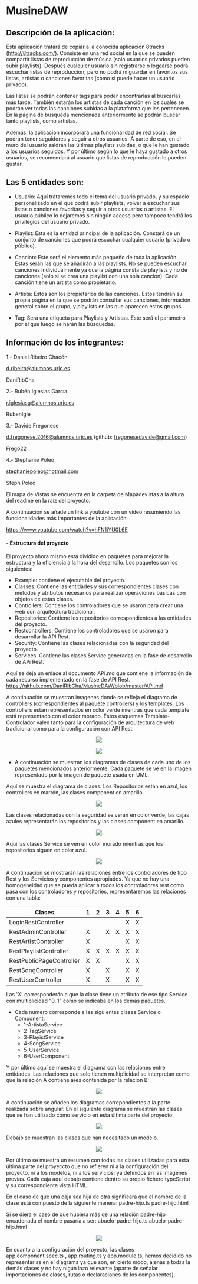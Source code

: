 # MusineDAW

## Descripción de la aplicación:

Esta aplicación tratará de copiar a la conocida aplicación 8tracks (http://8tracks.com/). Consiste en una red social en la que se pueden compartir listas de reproducción de música (solo usuarios privados pueden subir playlists). Después cualquier usuario sin registrarse o logearse podrá escuchar listas de reproducción, pero no podrá ni guardar en favoritos sus listas, artistas o canciones favoritas (como si puede hacer un usuario privado). 

Las listas se podrán contener tags para poder encontrarlas al buscarlas más tarde. También estarán los artistas de cada canción en los cuales se podrán ver todas las canciones subidas a la plataforma que les pertenecen. En la página de busqueda mencionada anteriormente se podrán buscar tanto playlists, como artistas.

Además, la aplicación incorporará una funcionalidad de red social. Se podrán tener seguidores y seguir a otros usuarios. A parte de eso, en el muro del usuario saldrán las últimas playlists subidas, o que le han gustado a los usuarios seguidos. Y por último según lo que le haya gustado a otros usuarios, se recomendará al usuario que listas de reproducción le pueden gustar.

## Las 5 entidades son:

- Usuario: Aquí trataremos todo el tema del usuario privado, y su espacio personalizado en el que podrá subir playlists, volver a escuchar sus listas o canciones favoritas y seguir a otros usuarios o artistas. El usuario público lo dejaremos sin ningún acceso pero tampoco tendrá los privilegios del usuario privado.

- Playlist: Esta es la entidad principal de la aplicación. Constará de un conjunto de canciones que podrá escuchar cualquier usuario (privado o público).

- Cancion: Este será el elemento más pequeño de toda la aplicación. Estas serán las que se añadirán a las playlists. No se pueden escuchar canciones individualmente ya que la página consta de playlists y no de canciones (solo si se crea una playlist con una sola canción). Cada canción tiene un artista como propietario.

- Artista: Estos son los propietarios de las canciones. Estos tendrán su propia página en la que se podrán consultar sus canciones, información general sobre el grupo, y playlists en las que aparecen estos grupos.

- Tag: Será una etiqueta para Playlists y Artistas. Este será el parámetro por el que luego se harán las búsquedas.

## Información de los integrantes:

1.- Daniel Ribeiro Chacón

d.ribeiro@alumnos.urjc.es

DaniRibCha

2.- Rubén Iglesias García

r.iglesiasg@alumnos.urjc.es

RubenIgle

3.- Davide Fregonese

d.fregonese.2016@alumnos.urjc.es (github: fregonesedavide@gmail.com)

Frego22

4.- Stephanie Poleo

stephaniepoleo@hotmail.com

Steph Poleo

El mapa de Vistas se encuentra en la carpeta de Mapadevistas a la altura del readme en la raíz del proyecto.

A continuación se añade un link a youtube con un vídeo resumiendo las funcionalidades más importantes de la aplicación.

https://www.youtube.com/watch?v=hFN1iYU0L6E

 #### - Estructura del proyecto
 El proyecto ahora mismo está dividido en paquetes para mejorar la estructura y la eficiencia a la hora del desarrollo. Los paquetes son los siguientes:
 - Example: contiene el ejecutable del proyecto.
 - Classes: Contiene las entidades y sus correspondientes clases con metodos y atributos necesarios para realizar operaciones básicas con objetos de estas clases.
 - Controllers: Contiene los controladores que se usaron para crear una web con arquitectura tradicional.
 - Repositories: Contiene los repositorios correspondientes a las entidades del proyecto.
 - Restcontrollers: Contiene los controladores que se usaron para desarrollar la API Rest.
 - Security: Contiene las clases relacionadas con la seguridad del proyecto.
 - Services: Contiene las clases Service generadas en la fase de desarrollo de APi Rest.
 
Aquí se deja un enlace al documento API.md que contiene la información de cada recurso implementado en la fase de API Rest.
https://github.com/DaniRibCha/MusineDAW/blob/master/API.md

A continuación se muestran imagenes donde se refleja el diagrama de controllers (correspondientes al paquete controllers) y los templates. Los controllers estan representados en color verde mientras que cada template está representado con el color morado. Estos esquemas Template-Controlador valen tanto para la configuración de arquitectura de web tradicional como para la configuración con API Rest.

<p align="center">
  <img src="https://github.com/DaniRibCha/MusineDAW/blob/master/Mapa%20de%20vistas/Controllers_y_Templates/TemplatesNuevoEsquema.PNG"/>
</p>

<p align="center">
  <img src="https://github.com/DaniRibCha/MusineDAW/blob/master/Mapa%20de%20vistas/Controllers_y_Templates/Relacion%20PublicPage.PNG"/>
</p>

- A continuación se muestran los diagramas de clases de cada uno de los paquetes mencionados anteriormente. Cada paquete se ve en la imagen representado por la imagen de paquete usada en UML.

Aquí se muestra el diagrama de clases. Los Repositorios están en azul, los controllers en marrón, las clases component en amarillo.

<p align="center">
  <img src="https://github.com/DaniRibCha/MusineDAW/blob/master/Mapa%20de%20vistas/Diagrama%20de%20clases/Paquete%20Controllers%20y%20Repositorios.png"/>
</p>

Las clases relacionadas con la seguridad se verán en color verde, las cajas azules representarán los repositorios y las clases component en amarillo.

<p align="center">
  <img src="https://github.com/DaniRibCha/MusineDAW/blob/master/Mapa%20de%20vistas/Diagrama%20de%20clases/Paquete%20Security.PNG"/>
</p>

Aquí las clases Service se ven en color morado mientras que los repositorios siguen en color azul.

<p align="center">
  <img src="https://github.com/DaniRibCha/MusineDAW/blob/master/Mapa%20de%20vistas/Diagrama%20de%20clases/Paquete%20Service.PNG"/>
</p>

A continuación se mostrarán las relaciones entre los controladores de tipo Rest y los Servicios y componentes apropiados. Ya que no hay una homogeneidad que se pueda aplicar a todos los controladores rest como pasa con los controladores y repositories, representaremos las relaciones con una tabla:

| Clases | 1 | 2 | 3 | 4 | 5 | 6 |
|--------|---|---|---|---|---|---|
| LoginRestController |  |  |  |  | X | X |
| RestAdminController | X |  | X | X | X | X |
| RestArtistController | X |  |  |  | X | X |
| RestPlaylistController | X | X | X | X | X | X |
| RestPublicPageController | X | X |  |  | X | X |
| RestSongController | X |  | X |  | X | X |
| RestUserController | X |  | X |  | X | X |

Las 'X' corresponderán a que la clase tiene un atributo de ese tipo Service con multiplicidad "0..1" como se indicaba en los demás paquetes.
- Cada numero corresponde a las siguientes clases Service o Component:
  - 1-ArtistaService
  - 2-TagService
  - 3-PlayistService
  - 4-SongService
  - 5-UserService
  - 6-UserComponent
  
Y por último aquí se muestra el diagrama con las relaciones entre entidades. Las relaciones que solo tienen multiplicidad se interpretan como que la relación A contiene a/es contenida por la relación B:

<p align="center">
  <img src="https://github.com/DaniRibCha/MusineDAW/blob/master/Mapa%20de%20vistas/Diagrama%20de%20clases/Clases%20Simples.PNG"/>
</p>

A continuación se añaden los diagramas correpondientes a la parte realizada sobre angular. En el siguiente diagrama se muestran las clases que se han utilizado como servicio en esta última parte del proyecto:

<p align="center">
  <img src="https://github.com/DaniRibCha/MusineDAW/blob/master/Mapa%20de%20vistas/Diagrama%20angular/service.png"/>
</p>

Debajo se muestran las clases que han necesitado un modelo. 

<p align="center">
  <img src="https://github.com/DaniRibCha/MusineDAW/blob/master/Mapa%20de%20vistas/Diagrama%20angular/model.png"/>
</p>

Por último se muestra un resumen con todas las clases utilizadas para esta última parte del proyeccto que no refieren ni a la configuración del proyecto, ni a los modelos, ni a los servicios; ya definidos en las imágenes previas. Cada caja aquí debajo contiene dentro su propio fichero typeScript y su correspondiente vista HTML. 

En el caso de que una caja sea hija de otra significará que el nombre de la clase está compuesto de la siguiente manera:
padre-hijo.ts
padre-hijo.html

Si se diera el caso de que hubiera más de una relación padre-hijo encadenada el nombre pasaría a ser:
abuelo-padre-hijo.ts
abuelo-padre-hijo.html

<p align="center">
  <img src="https://github.com/DaniRibCha/MusineDAW/blob/master/Mapa%20de%20vistas/Diagrama%20angular/component.png"/>
</p>

En cuanto a la configuración del proyecto, las clases app.component.spec.ts , app.routing.ts y app.module.ts, hemos decidido no representarlas en el diagrama ya que son, en cierto modo, ajenas a todas la demás clases y no hay nigún lazo relevante (aparte de señalar importaciones de clases, rutas o declaraciones de los componentes).
